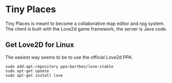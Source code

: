 # Tiny Places

Tiny Places is meant to become a collaborative map editor and rpg system. The client is built with
the Love2d game framework, the server is Java code.


## Get Love2D for Linux

The easiest way seems to be to use the official Love2d PPA.

    sudo add-apt-repository ppa:bartbes/love-stable
    sudo apt-get update
    sudo apt-get install love

